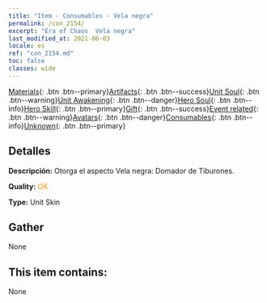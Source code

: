 ```yaml
---
title: "Item - Consumables - Vela negra"
permalink: /con_2154/
excerpt: "Era of Chaos  Vela negra"
last_modified_at: 2021-06-03
locale: es
ref: "con_2154.md"
toc: false
classes: wide
---
```

 [Materials](/ItemsES/){: .btn .btn--primary}[Artifacts](/ItemsES/Artifacts/){: .btn .btn--success}[Unit Soul](/ItemsES/UnitSoul/){: .btn .btn--warning}[Unit Awakening](/ItemsES/UnitAwakening/){: .btn .btn--danger}[Hero Soul](/ItemsES/HeroSoul/){: .btn .btn--info}[Hero Skill](/ItemsES/HeroSkill/){: .btn .btn--primary}[Gift](/ItemsES/Gift/){: .btn .btn--success}[Event related](/ItemsES/Events/){: .btn .btn--warning}[Avatars](/ItemsES/Avatars/){: .btn .btn--danger}[Consumables](/ItemsES/Consumables/){: .btn .btn--info}[Unknown](/ItemsES/Unknown/){: .btn .btn--primary}

## Detalles
 **Descripción:** Otorga el aspecto Vela negra: Domador de Tiburones.

 **Quality:** <span style="color: #FF8C00">OK</span>

 **Type:** Unit Skin

## Gather

  None

## This item contains:

  None

